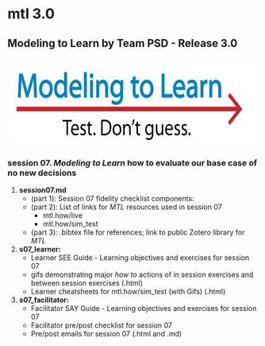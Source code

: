# mtl 3.0

## Modeling to Learn by Team PSD - Release 3.0

<img src = "https://github.com/lzim/teampsd/blob/master/resources/logos/mtl_testdontguess_sm.png"
     height = "175" width = "650">

### session 07. *Modeling to Learn* how to evaluate our **base case** of no new decisions

1. **session07.md**
    - (part 1): Session 07 fidelity checklist components:
    - (part 2): List of links for *MTL* resources used in session 07
      - mtl.how/live
      - mtl.how/sim_test
    - (part 3): .bibtex file for references; link to public Zotero library for *MTL*
2. **s07_learner:**
    - Learner SEE Guide - Learning objectives and exercises for session 07
    - gifs demonstrating major *how to* actions of in session exercises and between session exercises (.html)
    - Learner cheatsheets for mtl.how/sim_test (with Gifs) (.html)
3. **s07_facilitator:**
    - Facilitator SAY Guide - Learning objectives and exercises for session 07
    - Facilitator pre/post checklist for session 07
    - Pre/post emails for session 07 (.html and .md)
